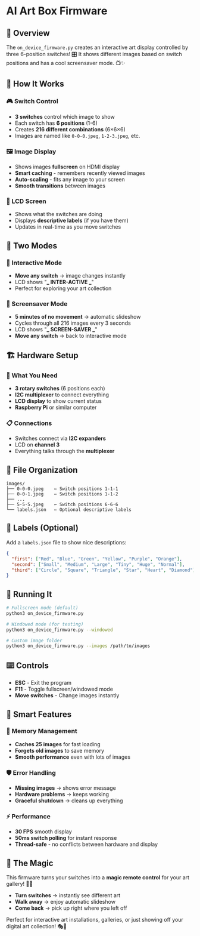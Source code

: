 # AI Art Box Firmware

## 🚀 Overview

The `on_device_firmware.py` creates an interactive art display controlled by three 6-position switches! 🎛️ It shows different images based on switch positions and has a cool screensaver mode. 📺✨

## 🔧 How It Works

### 🎮 Switch Control

- **3 switches** control which image to show
- Each switch has **6 positions** (1-6)
- Creates **216 different combinations** (6×6×6)
- Images are named like `0-0-0.jpeg`, `1-2-3.jpeg`, etc.

### 🖼️ Image Display

- Shows images **fullscreen** on HDMI display
- **Smart caching** - remembers recently viewed images
- **Auto-scaling** - fits any image to your screen
- **Smooth transitions** between images

### 📱 LCD Screen

- Shows what the switches are doing
- Displays **descriptive labels** (if you have them)
- Updates in real-time as you move switches

## 🎯 Two Modes

### 🎪 Interactive Mode

- **Move any switch** → image changes instantly
- LCD shows "**_ INTER-ACTIVE _**"
- Perfect for exploring your art collection

### 🌟 Screensaver Mode

- **5 minutes of no movement** → automatic slideshow
- Cycles through all 216 images every 3 seconds
- LCD shows "**_ SCREEN-SAVER _**"
- **Move any switch** → back to interactive mode

## 🏗️ Hardware Setup

### 🔌 What You Need

- **3 rotary switches** (6 positions each)
- **I2C multiplexer** to connect everything
- **LCD display** to show current status
- **Raspberry Pi** or similar computer

### 📋 Connections

- Switches connect via **I2C expanders**
- LCD on **channel 3**
- Everything talks through the **multiplexer**

## 📁 File Organization

```
images/
├── 0-0-0.jpeg    ← Switch positions 1-1-1
├── 0-0-1.jpeg    ← Switch positions 1-1-2
├── ...
├── 5-5-5.jpeg    ← Switch positions 6-6-6
└── labels.json   ← Optional descriptive labels
```

## 🎨 Labels (Optional)

Add a `labels.json` file to show nice descriptions:

```json
{
  "first": ["Red", "Blue", "Green", "Yellow", "Purple", "Orange"],
  "second": ["Small", "Medium", "Large", "Tiny", "Huge", "Normal"],
  "third": ["Circle", "Square", "Triangle", "Star", "Heart", "Diamond"]
}
```

## 🚀 Running It

```bash
# Fullscreen mode (default)
python3 on_device_firmware.py

# Windowed mode (for testing)
python3 on_device_firmware.py --windowed

# Custom image folder
python3 on_device_firmware.py --images /path/to/images
```

## ⌨️ Controls

- **ESC** - Exit the program
- **F11** - Toggle fullscreen/windowed mode
- **Move switches** - Change images instantly

## 🧠 Smart Features

### 💾 Memory Management

- **Caches 25 images** for fast loading
- **Forgets old images** to save memory
- **Smooth performance** even with lots of images

### 🛡️ Error Handling

- **Missing images** → shows error message
- **Hardware problems** → keeps working
- **Graceful shutdown** → cleans up everything

### ⚡ Performance

- **30 FPS** smooth display
- **50ms switch polling** for instant response
- **Thread-safe** - no conflicts between hardware and display

## 🎯 The Magic

This firmware turns your switches into a **magic remote control** for your art gallery! 🎨✨

- **Turn switches** → instantly see different art
- **Walk away** → enjoy automatic slideshow
- **Come back** → pick up right where you left off

Perfect for interactive art installations, galleries, or just showing off your digital art collection! 🎭🎪
